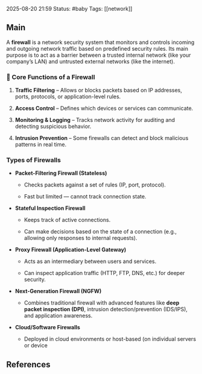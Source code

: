 2025-08-20 21:59
Status: #baby
Tags: [[network]]
## Main
A **firewall** is a network security system that monitors and controls incoming and outgoing network traffic based on predefined security rules. Its main purpose is to act as a barrier between a trusted internal network (like your company’s LAN) and untrusted external networks (like the internet).

### 🔑 Core Functions of a Firewall

1. **Traffic Filtering** – Allows or blocks packets based on IP addresses, ports, protocols, or application-level rules.
    
2. **Access Control** – Defines which devices or services can communicate.
    
3. **Monitoring & Logging** – Tracks network activity for auditing and detecting suspicious behavior.
    
4. **Intrusion Prevention** – Some firewalls can detect and block malicious patterns in real time.

### Types of Firewalls
- **Packet-Filtering Firewall (Stateless)**
    
    - Checks packets against a set of rules (IP, port, protocol).
        
    - Fast but limited — cannot track connection state.
        
- **Stateful Inspection Firewall**
    
    - Keeps track of active connections.
        
    - Can make decisions based on the state of a connection (e.g., allowing only responses to internal requests).
        
- **Proxy Firewall (Application-Level Gateway)**
    
    - Acts as an intermediary between users and services.
        
    - Can inspect application traffic (HTTP, FTP, DNS, etc.) for deeper security.
        
- **Next-Generation Firewall (NGFW)**
    
    - Combines traditional firewall with advanced features like **deep packet inspection (DPI)**, intrusion detection/prevention (IDS/IPS), and application awareness.
        
- **Cloud/Software Firewalls**
    
    - Deployed in cloud environments or host-based (on individual servers or device




## References